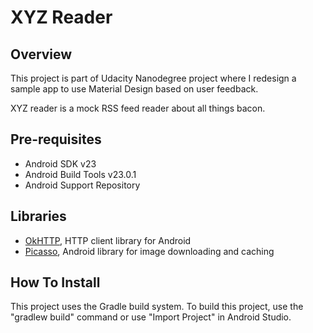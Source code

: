# XYZ Reader

## Overview

This project is part of Udacity Nanodegree project where I redesign a sample app to use Material Design based on user feedback. 

XYZ reader is a mock RSS feed reader about all things bacon.

## Pre-requisites

* Android SDK v23
* Android Build Tools v23.0.1
* Android Support Repository

## Libraries

* [OkHTTP](http://square.github.io/okhttp/), HTTP client library for Android
* [Picasso](http://square.github.io/picasso/), Android library for image downloading and caching


## How To Install

This project uses the Gradle build system. To build this project, use the "gradlew build" command or use "Import Project" in Android Studio.
